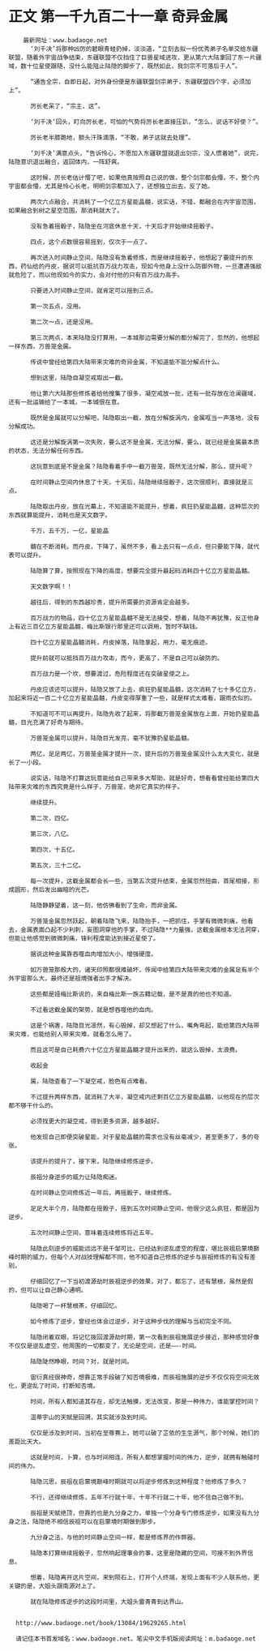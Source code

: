# 正文 第一千九百二十一章 奇异金属
        最新网址：www.badaoge.net
          ‘刘千决’将那种凶厉的碧眼青蛙扔掉，淡淡道，“立刻去拟一份优秀弟子名单交给东疆联盟，随着外宇宙战争结束，东疆联盟不仅挡住了巨兽星域进攻，更从第六大陆拿回了东一片疆域，数十位星使跟随，没什么能阻止陆隐的脚步了，既然如此，我剑宗不可落后于人”。
      
          “通告全宗，自即日起，对外身份便是东疆联盟剑宗弟子，东疆联盟四个字，必须加上”。
      
          厉长老呆了，“宗主，这”。
      
          ‘刘千决’回头，盯向厉长老，可怕的气势将厉长老直接压趴，“怎么，说话不好使？”。
      
          厉长老半膝跪地，额头汗珠滴落，“不敢，弟子这就去处理”。
      
          ‘刘千决’满意点头，“告诉怜心，不愿加入东疆联盟就退出剑宗，没人惯着她”，说完，陆隐意识退出融合，返回体内，一阵舒爽。
      
          这时候，厉长老估计懵了吧，如果他真按照自己说的做，整个剑宗都会懵，不，整个内宇宙都会懵，尤其是怜心长老，明明剑宗都加入了，还想独立出去，反了她。
      
          两次六点融合，共消耗了一个亿立方星能晶髓，说实话，不错，都融合在内宇宙范围，如果融合到树之星空范围，那消耗就大了。
      
          没有急着摇骰子，陆隐坐在河底休息十天，十天后才开始继续摇骰子。
      
          四点，这个点数很容易摇到，仅次于一点了。
      
          再次进入时间静止空间，陆隐没有急着修炼，而是继续摇骰子，他想起了要提升的东西，药仙给的丹皮，据说可以抵抗百万战力攻击，现如今他身上没什么防御外物，一旦遭遇强敌就危险了，而以他现如今的实力，会对付他的只有百万战力高手。
      
          只要进入时间静止空间，就肯定可以摇到三点。
      
          第一次五点，没用。
      
          第二次一点，还是没用。
      
          第三次两点，本来陆隐没打算用，一本城那边需要分解的都分解完了，忽然的，他想起一样东西，万兽笼金属。
      
          传说中曾经给第四大陆带来灾难的奇异金属，不知道能不能分解点什么。
      
          想到这里，陆隐自凝空戒取出一截。
      
          他让第六大陆那些修炼者给他搜集了很多，凝空戒放一批，还有一批存放在沧澜疆域，还有一批运输给了一本城，一本城很在意。
      
          既然是金属就可以分解吧，陆隐取出一截，放在分解旋涡内，金属哐当一声落地，没有分解成功。
      
          这还是分解旋涡第一次失败，要么这不是金属，无法分解，要么，就已经是金属最本质的状态，无法分解任何东西。
      
          这玩意到底是不是金属？陆隐看着手中一截万兽笼，既然无法分解，那么，提升呢？
      
          在时间静止空间内休息了十天，十天后，陆隐继续摇骰子，这次很顺利，直接就是三点。
      
          陆隐取出丹皮，放在光幕上，不知道能不能提升，想着，疯狂扔星能晶髓，这种层次的东西就算能提升，消耗也是天文数字。
      
          千万，五千万，一亿，星能晶
      
          髓在不断消耗，而丹皮，下降了，虽然不多，看上去只有一点点，但只要能下降，就代表可以提升。
      
          陆隐算了算，按照现在下降的高度，想要完全提升最起码消耗四十亿立方星能晶髓。
      
          天文数字啊！！
      
          越往后，得到的东西越珍贵，提升所需要的资源肯定会越多。
      
          百万战力的物品，四十亿立方星能晶髓不是无法接受，想着，陆隐不再犹豫，反正他身上有近三百亿立方星能晶髓，梅比斯银行那里还可以调用，暂时不缺钱。
      
          四十亿立方星能晶髓消耗，丹皮掉落，陆隐拿起，用力，毫无痕迹。
      
          提升前就可以抵挡百万战力攻击，而今，更高了，不是自己可以破防的。
      
          百万战力是一个坎，想要渡过，危险程度还在突破星使之上。
      
          丹皮应该还可以提升，陆隐又放了上去，疯狂扔星能晶髓，这次消耗了七十多亿立方，加起来将近一百二十亿立方星能晶髓，丹皮变得厚重了一些，就是样式太难看，跟雨衣似的。
      
          不知道可不可以再提升，陆隐先收了起来，将那截万兽笼金属放在上面，开始扔星能晶髓，目光充满了好奇与期待。
      
          万兽笼金属可以提升，陆隐目光发亮，毫不犹豫扔星能晶髓。
      
          两亿，足足两亿，万兽笼金属才提升一次，提升后的万兽笼金属没什么太大变化，就是长了一小段。
      
          说实话，陆隐不打算这玩意能给自己带来多大帮助，就是好奇，想看看曾经能给第四大陆带来灾难的东西究竟是什么样子，万兽笼，绝非它真实的样子。
      
          继续提升。
      
          第二次，四亿。
      
          第三次，八亿。
      
          第四次，十五亿。
      
          第五次，三十二亿。
      
          每一次提升，这截金属都会长一些，当第五次提升结束，金属忽然扭曲，首尾相接，形成圆形，然后发出幽暗的光芒。
      
          陆隐静静望着，这一刻，他仿佛看到了生命，而非金属。
      
          万兽笼金属忽然跃起，朝着陆隐飞来，陆隐抬手，一把抓住，手掌有微微刺痛，他看去，金属表面凸起不少利刺，妄图洞穿他的手掌，不过陆隐**力量强，这截金属根本无法洞穿，但能让他感觉到微微刺痛，锋利程度能达到接近星使了。
      
          据说这种金属靠吞噬血肉增加大小，增强硬度。
      
          如万兽笼那般大的，诸天印照都很难破坏，传闻中给第四大陆带来灾难的金属足有半个外宇宙那么大，最终还是祖境强者出手才解决。
      
          这些都是娅梅比斯说的，来自梅比斯一族古籍记载，是不是真的他也不知道。
      
          不过看这截金属的架势，就是想吞噬他的血肉。
      
          这是个祸害，陆隐目光凛然，有心毁掉，却又想起了什么，嘴角弯起，能给第四大陆带来灾难，也能给别人带来灾难，就看怎么用了。
      
          而且这可是自己耗费六十亿立方星能晶髓才提升出来的，就这么毁掉，太浪费。
      
          收起金
      
          属，陆隐查看了一下凝空戒，脸色有点难看。
      
          不过提升两样东西，就消耗了大半，凝空戒内还剩百亿立方星能晶髓，以他现在的层次都不够干什么的。
      
          必须找更大的凝空戒，得到更多资源，越多越好。
      
          他发现自己即便突破星能，对于星能晶髓的需求也没有丝毫减少，甚至更多了，多的夸张。
      
          该提升的提升了，接下来，陆隐继续修炼逆步。
      
          辰祖分身逆步的威力让陆隐痴迷。
      
          在时间静止空间修炼近一年后，再摇骰子，继续修炼。
      
          足足大半个月，陆隐都在摇骰子，摇到五次时间静止空间，他很少这么疯狂，都是因为逆步。
      
          五次时间静止空间，意味着连续修炼将近五年。
      
          陆隐此刻逆步的威能远远不是千邹可比，已经达到逆乱虚空的程度，堪比辰祖启蒙境巅峰时期的威力，但每个人对战技理解都不同，他不知道自己修炼的逆步与辰祖修炼的有没有差别。
      
          仔细回忆了一下当初渡源劫时辰祖逆步的效果，对了，都忘了，还有慧根，虽然是假的，但可以让自己静心通明。
      
          陆隐喝了一杯慧根茶，仔细回忆。
      
          如今修炼了逆步，曾经也体会过逆步，对于这种步伐的理解与当初完全不同。
      
          陆隐闭着双眼，将记忆拨回渡源劫时期，第一次看到辰祖施展逆步接近，那种感觉好像不仅仅是逆乱虚空，他周围的一切都变了，无论是空间，还是——-时间。
      
          陆隐陡然睁眼，时间？对，就是时间。
      
          宙衍真经很神奇，想靠正常手段破了知否境极难，而辰祖施展的逆步不仅仅将空间无效化，更逆乱了时间，打断知否境。
      
          时间，所有人都知道其存在，却无法触摸，无法改变，那是一种伟力，谁能掌控时间？
      
          温蒂宇山的天赋是回溯，其实就涉及到时间。
      
          仅仅是涉及到时间，当初在至尊赛上，她可以破了芷依的生生源气，那个时候，她们的差距比天大。
      
          这就是时间，卜算，也与时间相连，所有人都想掌握时间的伟力，逆步，就拥有触碰时间的伟力。
      
          陆隐沉思，辰祖在启蒙境巅峰时期就可以将逆步修炼到这种程度？他修炼了多久？
      
          不行，还得继续修炼，五年不行就十年，十年不行就二十年，他不信自己做不到。
      
          辰祖是天赋绝顶，但靠的也是九分身之力，单独一个分身专门修炼逆步，如果没有九分身之法，陆隐绝不相信辰祖可以在启蒙境时期做到那步。
      
          九分身之法，与他的时间静止空间一样，都是修炼界的作弊器。
      
          陆隐本打算继续摇骰子，忽然响起理事会的事，这里是隐藏的空间，可接不到外界信息。
      
          想着，陆隐离开这片空间，来到陨石上，打开个人终端，发现上面有不少人联系他，更关键的是，大姐头跟南源对上了。
      
          就在陆隐修炼逆步的这段时间里，大姐头雷青青到达界山。
      
      
      http://www.badaoge.net/book/13084/19629265.html
      
      请记住本书首发域名：www.badaoge.net。笔尖中文手机版阅读网址：m.badaoge.net